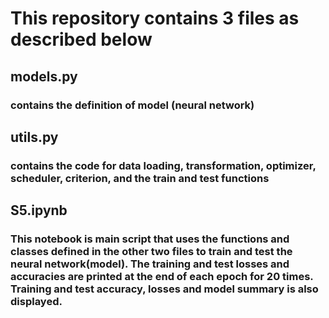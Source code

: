 # This repository contains 3 files as described below

## models.py

### contains the definition of model (neural network)

## utils.py

### contains the code for data loading, transformation, optimizer, scheduler, criterion, and the train and test functions

## S5.ipynb

### This notebook is main script that uses the functions and classes defined in the other two files to train and test the neural network(model). The training and test losses and accuracies are printed at the end of each epoch for 20 times. Training and test accuracy, losses and model summary is also displayed.
